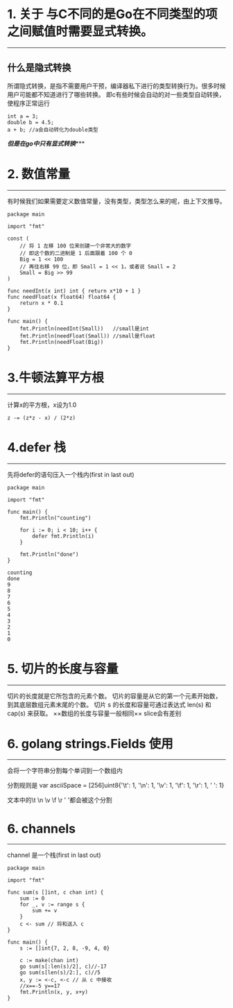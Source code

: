 # 1. 关于 与C不同的是Go在不同类型的项之间赋值时需要显式转换。
------
## 什么是隐式转换
所谓隐式转换，是指不需要用户干预，编译器私下进行的类型转换行为。很多时候用户可能都不知道进行了哪些转换。
即c有些时候会自动的对一些类型自动转换，使程序正常运行
```
int a = 3;
double b = 4.5;
a + b; //a会自动转化为double类型
```

*****但是在go中只有显式转换********

# 2. 数值常量
-----
有时候我们如果需要定义数值常量，没有类型，类型怎么来的呢，由上下文推导。
```
package main

import "fmt"

const (
	// 将 1 左移 100 位来创建一个非常大的数字
	// 即这个数的二进制是 1 后面跟着 100 个 0
	Big = 1 << 100
	// 再往右移 99 位，即 Small = 1 << 1，或者说 Small = 2
	Small = Big >> 99
)

func needInt(x int) int { return x*10 + 1 }
func needFloat(x float64) float64 {
	return x * 0.1
}

func main() {
	fmt.Println(needInt(Small))   //small是int
	fmt.Println(needFloat(Small)) //small是float
	fmt.Println(needFloat(Big))
}
```

# 3.牛顿法算平方根
------
计算x的平方根，x设为1.0
```
z -= (z*z - x) / (2*z)
```

# 4.defer 栈
-----
先将defer的语句压入一个栈内(first in last out)
```
package main

import "fmt"

func main() {
	fmt.Println("counting")

	for i := 0; i < 10; i++ {
		defer fmt.Println(i)
	}

	fmt.Println("done")
}
```

```
counting
done
9
8
7
6
5
4
3
2
1
0
```

# 5. 切片的长度与容量
------
切片的长度就是它所包含的元素个数。
切片的容量是从它的第一个元素开始数，到其底层数组元素末尾的个数。
切片 s 的长度和容量可通过表达式 len(s) 和 cap(s) 来获取。
××数组的长度与容量一般相同××
slice会有差别


# 6. golang strings.Fields 使用
-----
会将一个字符串分割每个单词到一个数组内

分割规则是
var asciiSpace = [256]uint8{'\t': 1, '\n': 1, '\v': 1, '\f': 1, '\r': 1, ' ': 1}

文本中的\t \n \v \f \r ' '都会被这个分割

# 6. channels
------
channel 是一个栈(first in last out)
```
package main

import "fmt"

func sum(s []int, c chan int) {
	sum := 0
	for _, v := range s {
		sum += v
	}
	c <- sum // 将和送入 c
}

func main() {
	s := []int{7, 2, 8, -9, 4, 0}

	c := make(chan int)
	go sum(s[:len(s)/2], c)//-17
	go sum(s[len(s)/2:], c)//5
	x, y := <-c, <-c // 从 c 中接收
    //x==-5 y==17
	fmt.Println(x, y, x+y)
}

```
